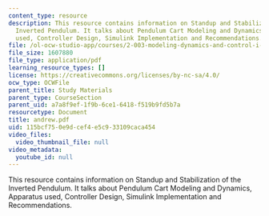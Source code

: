 ```yaml
---
content_type: resource
description: This resource contains information on Standup and Stabilization of the
  Inverted Pendulum. It talks about Pendulum Cart Modeling and Dynamics, Apparatus
  used, Controller Design, Simulink Implementation and Recommendations.
file: /ol-ocw-studio-app/courses/2-003-modeling-dynamics-and-control-i-spring-2005/115bcf750e9dcef4e5c933109caca454_andrew.pdf
file_size: 1607880
file_type: application/pdf
learning_resource_types: []
license: https://creativecommons.org/licenses/by-nc-sa/4.0/
ocw_type: OCWFile
parent_title: Study Materials
parent_type: CourseSection
parent_uid: a7a8f9ef-1f9b-6ce1-6418-f519b9fd5b7a
resourcetype: Document
title: andrew.pdf
uid: 115bcf75-0e9d-cef4-e5c9-33109caca454
video_files:
  video_thumbnail_file: null
video_metadata:
  youtube_id: null
---
```

This resource contains information on Standup and Stabilization of the Inverted Pendulum. It talks about Pendulum Cart Modeling and Dynamics, Apparatus used, Controller Design, Simulink Implementation and Recommendations.